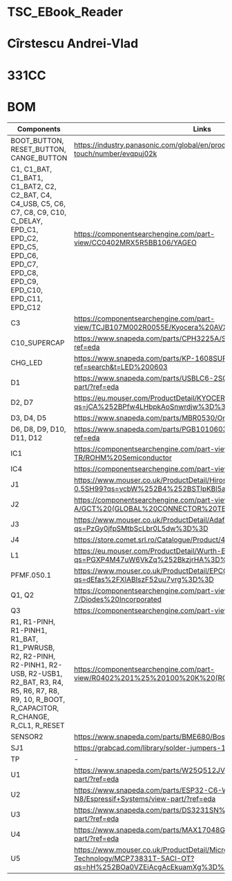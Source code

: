 # TSC_EBook_Reader

# Cîrstescu Andrei-Vlad
# 331CC

# BOM
| Components                                                                                                                                                                 	| Links                                                                                                                                                                         	|
|----------------------------------------------------------------------------------------------------------------------------------------------------------------------------	|-------------------------------------------------------------------------------------------------------------------------------------------------------------------------------	|
| BOOT_BUTTON, RESET_BUTTON, CANGE_BUTTON                                                                                                                                    	| https://industry.panasonic.com/global/en/products/control/switch/light-touch/number/evqpuj02k                                                                                 	|
| C1, C1_BAT, C1_BAT1, C1_BAT2, C2, C2_BAT, C4, C4_USB, C5, C6, C7, C8, C9, C10, C_DELAY,  EPD_C1, EPD_C2, EPD_C5, EPD_C6, EPD_C7, EPD_C8, EPD_C9, EPD_C10, EPD_C11, EPD_C12 	| https://componentsearchengine.com/part-view/CC0402MRX5R5BB106/YAGEO                                                                                                           	|
| C3                                                                                                                                                                         	| https://componentsearchengine.com/part-view/TCJB107M002R0055E/Kyocera%20AVX                                                                                                   	|
| C10_SUPERCAP                                                                                                                                                               	| https://www.snapeda.com/parts/CPH3225A/Seiko+Instruments/view-part/?ref=eda                                                                                                   	|
| CHG_LED                                                                                                                                                                    	| https://www.snapeda.com/parts/KP-1608SURCK/Kingbright/view-part/?ref=search&t=LED%200603                                                                                      	|
| D1                                                                                                                                                                         	| https://www.snapeda.com/parts/USBLC6-2SC6Y/STMicroelectronics/view-part/?ref=eda                                                                                              	|
| D2, D7                                                                                                                                                                     	| https://eu.mouser.com/ProductDetail/KYOCERA-AVX/SD0805S020S1R0?qs=jCA%252BPfw4LHbpkAoSnwrdjw%3D%3D                                                                            	|
| D3, D4, D5                                                                                                                                                                 	| https://www.snapeda.com/parts/MBR0530/Onsemi/view-part/?ref=eda                                                                                                               	|
| D6, D8, D9, D10, D11, D12                                                                                                                                                  	| https://www.snapeda.com/parts/PGB1010603MR/Littelfuse/view-part/?ref=eda                                                                                                      	|
| IC1                                                                                                                                                                        	| https://componentsearchengine.com/part-view/BD5229G-TR/ROHM%20Semiconductor                                                                                                   	|
| IC4                                                                                                                                                                        	| https://componentsearchengine.com/part-view/XC6220A331MR-G/Torex                                                                                                              	|
| J1                                                                                                                                                                         	| https://www.mouser.co.uk/ProductDetail/Hirose-Connector/FH34SRJ-24S-0.5SH99?qs=vcbW%252B4%252BSTIpKBl5ap9J8Fw%3D%3D                                                           	|
| J2                                                                                                                                                                         	| https://componentsearchengine.com/part-view/USB4110-GF-A/GCT%20(GLOBAL%20CONNECTOR%20TECHNOLOGY                                                                               	|
| J3                                                                                                                                                                         	| https://www.mouser.co.uk/ProductDetail/Adafruit/4208?qs=PzGy0jfpSMtbScLbr0L5dw%3D%3D                                                                                          	|
| J4                                                                                                                                                                         	| https://store.comet.srl.ro/Catalogue/Product/43497/                                                                                                                           	|
| L1                                                                                                                                                                         	| https://eu.mouser.com/ProductDetail/Wurth-Elektronik/744043680?qs=PGXP4M47uW6VkZq%252BkzjrHA%3D%3D                                                                            	|
| PFMF.050.1                                                                                                                                                                 	| https://www.mouser.co.uk/ProductDetail/EPCOS-TDK/B72520T0350K062?qs=dEfas%2FXlABIszF52uu7vrg%3D%3D                                                                            	|
| Q1, Q2                                                                                                                                                                     	| https://componentsearchengine.com/part-view/DMG2305UX-7/Diodes%20Incorporated                                                                                                 	|
| Q3                                                                                                                                                                         	| https://componentsearchengine.com/part-view/SI1308EDL-T1-GE3/Vishay_                                                                                                         	|
| R1, R1-PINH, R1-PINH1, R1_BAT, R1_PWRUSB, R2, R2-PINH, R2-PINH1, R2-USB, R2-USB1, R2_BAT, R3, R4, R5, R6, R7, R8, R9, 10, R_BOOT, R_CAPACITOR, R_CHANGE, R_CL1, R_RESET    	| https://componentsearchengine.com/part-view/R0402%201%25%20100%20K%20(RC0402FR-07100KL)/YAGEO                                                                                 	|
| SENSOR2                                                                                                                                                                    	| https://www.snapeda.com/parts/BME680/Bosch/view-part/?welcome=home                                                                                                            	|
| SJ1                                                                                                                                                                        	| https://grabcad.com/library/solder-jumpers-1                                                                                                                                  	|
| TP                                                                                                                                                                         	| -                                                                                                                                                                             	|
| U1                                                                                                                                                                         	| https://www.snapeda.com/parts/W25Q512JVEIQ/Winbond+Electronics/view-part/?ref=eda                                                                                             	|
| U2                                                                                                                                                                         	| https://www.snapeda.com/parts/ESP32-C6-WROOM-1-N8/Espressif+Systems/view-part/?ref=eda                                                                                        	|
| U3                                                                                                                                                                         	| https://www.snapeda.com/parts/DS3231SN%23/Analog+Devices/view-part/?ref=eda                                                                                                   	|
| U4                                                                                                                                                                         	| https://www.snapeda.com/parts/MAX17048G+T10/Analog+Devices/view-part/?ref=eda                                                                                                 	|
| U5                                                                                                                                                                         	| https://www.mouser.co.uk/ProductDetail/Microchip-Technology/MCP73831T-5ACI-OT?qs=hH%252BOa0VZEiAcgAcEkuamXg%3D%3D 	|
